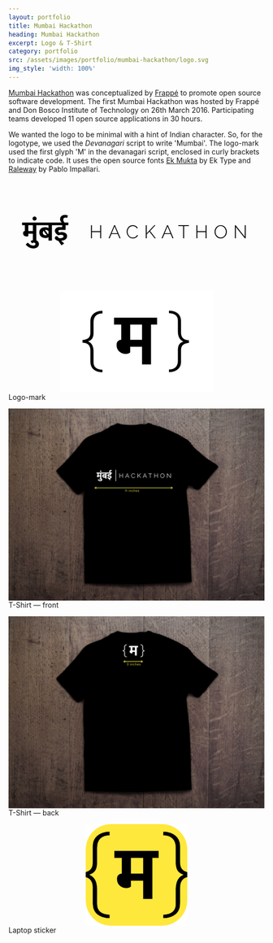 ```yaml
---
layout: portfolio
title: Mumbai Hackathon
heading: Mumbai Hackathon
excerpt: Logo & T-Shirt
category: portfolio
src: /assets/images/portfolio/mumbai-hackathon/logo.svg
img_style: 'width: 100%'
---
```


[Mumbai Hackathon](https://mumbaihackathon.in/) was conceptualized by [Frappé](https://frappe.io/about) to promote open source software development. The first Mumbai Hackathon was hosted by Frappé and Don Bosco Institute of Technology on 26th March 2016. Participating teams developed 11 open source applications in 30 hours.

We wanted the logo to be minimal with a hint of Indian character. So, for the logotype, we used the *Devanagari* script to write 'Mumbai'. The logo-mark used the first glyph 'M' in the devanagari script, enclosed in curly brackets to indicate code. It uses the open source fonts [Ek Mukta](https://fonts.google.com/specimen/Ek+Mukta) by Ek Type and [Raleway](https://fonts.google.com/specimen/Raleway) by Pablo Impallari.


<div class="mumbai-hackathon-embed">
	<!-- mumbai hackathon svg embedded -->
	<svg class="mumbai-hackathon-svg" width="100%" height="100%" viewBox="0 0 1000 200" version="1.1" xmlns="http://www.w3.org/2000/svg" xmlns:xlink="http://www.w3.org/1999/xlink" xml:space="preserve" style="fill-rule:evenodd;clip-rule:evenodd;stroke-linecap:round;stroke-linejoin:round;stroke-miterlimit:1.41421;">
	    <g class="mumbai-in-devanagari" id="Mumbai" transform="matrix(1,0,0,1,-127.97,-219.77)">
	        <path d="M205.21,295.775L205.21,318.655L223.03,318.655L223.03,295.775L205.21,295.775ZM205.21,337.685C204.77,338.125 203.963,338.601 202.79,339.115C201.617,339.628 200.113,339.885 198.28,339.885C196.52,339.885 194.833,339.573 193.22,338.95C191.607,338.326 190.158,337.446 188.875,336.31C187.592,335.173 186.583,333.78 185.85,332.13C185.117,330.48 184.75,328.591 184.75,326.465C184.75,323.825 185.465,321.863 186.895,320.58C188.325,319.296 189.773,318.655 191.24,318.655L191.79,318.655L191.79,295.775L180.9,295.775L180.9,285.435L245.69,285.435L245.69,295.775L236.56,295.775L236.56,355.725L223.03,355.725L223.03,329.105L205.21,329.105L205.21,337.685Z" style="fill:black;fill-rule:nonzero;"/>
	        <path d="M214.34,358.365C215.733,356.898 217.75,355.688 220.39,354.735C223.03,353.781 225.67,353.305 228.31,353.305C231.243,353.305 233.865,353.726 236.175,354.57C238.485,355.413 240.428,356.55 242.005,357.98C243.582,359.41 244.773,361.06 245.58,362.93C246.387,364.8 246.79,366.798 246.79,368.925C246.79,371.418 246.295,373.728 245.305,375.855C244.315,377.981 242.885,379.815 241.015,381.355C239.145,382.895 236.89,384.086 234.25,384.93C231.61,385.773 228.677,386.195 225.45,386.195C219.657,386.195 214.083,384.875 208.73,382.235C203.377,379.595 198.83,375.855 195.09,371.015L203.12,363.755C206.713,367.715 210.27,370.685 213.79,372.665C217.31,374.645 220.94,375.635 224.68,375.635C227.467,375.635 229.557,375.011 230.95,373.765C232.343,372.518 233.04,370.978 233.04,369.145C233.04,367.605 232.49,366.321 231.39,365.295C230.29,364.268 228.713,363.755 226.66,363.755C225.413,363.755 224.148,364.011 222.865,364.525C221.582,365.038 220.537,365.661 219.73,366.395L214.34,358.365Z" style="fill:black;fill-rule:nonzero;"/>
	        <path d="M221.71,269.705C221.71,268.751 221.912,267.816 222.315,266.9C222.718,265.983 223.268,265.158 223.965,264.425C224.662,263.691 225.505,263.086 226.495,262.61C227.485,262.133 228.567,261.895 229.74,261.895C230.913,261.895 231.995,262.133 232.985,262.61C233.975,263.086 234.818,263.691 235.515,264.425C236.212,265.158 236.743,265.983 237.11,266.9C237.477,267.816 237.66,268.751 237.66,269.705C237.66,271.905 236.927,273.775 235.46,275.315C233.993,276.855 232.087,277.625 229.74,277.625C227.393,277.625 225.468,276.855 223.965,275.315C222.462,273.775 221.71,271.905 221.71,269.705Z" style="fill:black;fill-rule:nonzero;"/>
	        <path d="M270.44,303.585C273.74,303.585 276.398,303.878 278.415,304.465C280.432,305.051 282.283,305.858 283.97,306.885L283.97,295.775L243.49,295.775L243.49,285.435L306.63,285.435L306.63,295.775L297.5,295.775L297.5,355.725L283.97,355.725L283.97,342.415C283.237,343.148 281.825,343.863 279.735,344.56C277.645,345.256 274.95,345.605 271.65,345.605C268.57,345.605 265.618,345.165 262.795,344.285C259.972,343.405 257.46,342.066 255.26,340.27C253.06,338.473 251.318,336.218 250.035,333.505C248.752,330.791 248.11,327.638 248.11,324.045C248.11,320.891 248.66,318.05 249.76,315.52C250.86,312.99 252.4,310.845 254.38,309.085C256.36,307.325 258.725,305.968 261.475,305.015C264.225,304.061 267.213,303.585 270.44,303.585ZM261.97,324.485C261.97,328.078 263.052,330.7 265.215,332.35C267.378,334 270.073,334.825 273.3,334.825C273.887,334.825 274.528,334.788 275.225,334.715C275.922,334.641 276.563,334.495 277.15,334.275L264.72,317.445C263.913,318.105 263.253,319.04 262.74,320.25C262.227,321.46 261.97,322.871 261.97,324.485ZM284.08,318.325C282.907,317.151 281.367,316.18 279.46,315.41C277.553,314.64 275.427,314.255 273.08,314.255C272.64,314.255 272.163,314.273 271.65,314.31C271.137,314.346 270.697,314.438 270.33,314.585L282.32,330.975C283.493,329.875 284.08,328.188 284.08,325.915L284.08,318.325Z" style="fill:black;fill-rule:nonzero;"/>
	        <path d="M322.14,356.275C320.527,356.055 318.932,355.633 317.355,355.01C315.778,354.386 314.367,353.616 313.12,352.7C311.873,351.783 310.865,350.738 310.095,349.565C309.325,348.391 308.94,347.108 308.94,345.715C308.94,343.588 309.673,341.828 311.14,340.435C312.607,339.041 314.66,338.345 317.3,338.345L325.22,346.155C327.493,346.375 329.693,346.393 331.82,346.21C333.947,346.026 335.835,345.641 337.485,345.055C339.135,344.468 340.455,343.698 341.445,342.745C342.435,341.791 342.93,340.581 342.93,339.115C342.93,337.355 342.16,335.961 340.62,334.935C339.08,333.908 336.66,333.395 333.36,333.395C331.38,333.395 329.547,333.486 327.86,333.67C326.173,333.853 324.193,334.201 321.92,334.715C320.38,333.981 318.858,333.028 317.355,331.855C315.852,330.681 314.477,329.343 313.23,327.84C311.983,326.336 310.975,324.705 310.205,322.945C309.435,321.185 309.05,319.351 309.05,317.445C309.05,312.751 310.663,309.213 313.89,306.83C317.117,304.446 321.48,303.255 326.98,303.255L337.54,303.255L337.54,295.775L304.43,295.775L304.43,285.435L335.67,285.435L335.67,285.215C334.35,284.041 332.975,282.318 331.545,280.045C330.115,277.771 329.4,274.985 329.4,271.685C329.4,269.265 329.877,267.046 330.83,265.03C331.783,263.013 333.067,261.29 334.68,259.86C336.293,258.43 338.2,257.311 340.4,256.505C342.6,255.698 344.947,255.295 347.44,255.295C350.08,255.295 352.482,255.57 354.645,256.12C356.808,256.67 358.55,257.348 359.87,258.155L356.9,267.505C355.947,267.138 354.92,266.808 353.82,266.515C352.72,266.221 351.51,266.075 350.19,266.075C347.77,266.075 345.79,266.753 344.25,268.11C342.71,269.466 341.94,271.575 341.94,274.435C341.94,276.855 342.49,279.036 343.59,280.98C344.69,282.923 345.717,284.408 346.67,285.435L361.63,285.435L361.63,295.775L350.96,295.775L350.96,313.815L329.95,313.815C327.383,313.815 325.55,314.2 324.45,314.97C323.35,315.74 322.8,316.895 322.8,318.435C322.8,319.535 323.075,320.543 323.625,321.46C324.175,322.376 324.89,323.165 325.77,323.825C327.823,323.385 329.675,323.073 331.325,322.89C332.975,322.706 334.753,322.615 336.66,322.615C339.667,322.615 342.417,322.981 344.91,323.715C347.403,324.448 349.53,325.511 351.29,326.905C353.05,328.298 354.425,329.948 355.415,331.855C356.405,333.761 356.9,335.925 356.9,338.345C356.9,341.205 356.313,343.698 355.14,345.825C353.967,347.951 352.335,349.748 350.245,351.215C348.155,352.681 345.698,353.836 342.875,354.68C340.052,355.523 336.953,356.055 333.58,356.275L345.57,367.055L334.68,373.875L322.14,356.275Z" style="fill:black;fill-rule:nonzero;"/>
	    </g>
	    <g class="hackathon" id="Hackathon" transform="matrix(1,0,0,1,-309.453,-164.573)">
	        <path d="M671.287,240.617L671.287,291.737L667.615,291.737L667.615,267.257L635.359,267.257L635.359,291.737L631.687,291.737L631.687,240.617L635.359,240.617L635.359,263.945L667.615,263.945L667.615,240.617L671.287,240.617Z" style="fill:black;fill-rule:nonzero;"/>
	        <path d="M722.263,240.617L725.431,240.617L747.031,291.737L743.143,291.737L736.015,274.889L711.607,274.889L704.479,291.737L700.519,291.737L722.263,240.617ZM735.007,271.865L723.847,245.081L712.471,271.865L735.007,271.865Z" style="fill:black;fill-rule:nonzero;"/>
	        <path d="M771.007,265.817C771.007,262.745 771.547,259.685 772.627,256.637C773.707,253.589 775.279,250.865 777.343,248.465C779.407,246.065 781.939,244.109 784.939,242.597C787.939,241.085 791.359,240.329 795.199,240.329C799.759,240.329 803.647,241.373 806.863,243.461C810.079,245.549 812.479,248.225 814.063,251.489L811.039,253.217C810.127,251.441 809.059,249.953 807.835,248.753C806.611,247.553 805.291,246.581 803.875,245.837C802.459,245.093 800.983,244.553 799.447,244.217C797.911,243.881 796.399,243.713 794.911,243.713C791.647,243.713 788.767,244.373 786.271,245.693C783.775,247.013 781.663,248.729 779.935,250.841C778.207,252.953 776.899,255.341 776.011,258.005C775.123,260.669 774.679,263.345 774.679,266.033C774.679,269.057 775.207,271.937 776.263,274.673C777.319,277.409 778.759,279.821 780.583,281.909C782.407,283.997 784.567,285.665 787.063,286.913C789.559,288.161 792.247,288.785 795.127,288.785C796.663,288.785 798.247,288.593 799.879,288.209C801.511,287.825 803.071,287.225 804.559,286.409C806.047,285.593 807.439,284.549 808.735,283.277C810.031,282.005 811.111,280.505 811.975,278.777L815.143,280.289C814.279,282.209 813.103,283.913 811.615,285.401C810.127,286.889 808.471,288.137 806.647,289.145C804.823,290.153 802.891,290.909 800.851,291.413C798.811,291.917 796.807,292.169 794.839,292.169C791.335,292.169 788.131,291.401 785.227,289.865C782.323,288.329 779.815,286.325 777.703,283.853C775.591,281.381 773.947,278.573 772.771,275.429C771.595,272.285 771.007,269.081 771.007,265.817Z" style="fill:black;fill-rule:nonzero;"/>
	        <path d="M845.815,291.737L845.815,240.617L849.487,240.617L849.487,271.649L879.295,240.617L883.543,240.617L862.303,263.009L884.623,291.737L880.447,291.737L859.927,265.241L849.487,275.969L849.487,291.737L845.815,291.737Z" style="fill:black;fill-rule:nonzero;"/>
	        <path d="M929.191,240.617L932.359,240.617L953.959,291.737L950.071,291.737L942.943,274.889L918.535,274.889L911.407,291.737L907.447,291.737L929.191,240.617ZM941.935,271.865L930.775,245.081L919.399,271.865L941.935,271.865Z" style="fill:black;fill-rule:nonzero;"/>
	        <path d="M1014.01,243.929L995.287,243.929L995.287,291.737L991.615,291.737L991.615,243.929L972.895,243.929L972.895,240.617L1014.01,240.617L1014.01,243.929Z" style="fill:black;fill-rule:nonzero;"/>
	        <path d="M1083.13,240.617L1083.13,291.737L1079.45,291.737L1079.45,267.257L1047.2,267.257L1047.2,291.737L1043.53,291.737L1043.53,240.617L1047.2,240.617L1047.2,263.945L1079.45,263.945L1079.45,240.617L1083.13,240.617Z" style="fill:black;fill-rule:nonzero;"/>
	        <path d="M1138.42,292.097C1134.87,292.097 1131.63,291.353 1128.7,289.865C1125.78,288.377 1123.26,286.433 1121.14,284.033C1119.03,281.633 1117.4,278.873 1116.25,275.753C1115.1,272.633 1114.52,269.441 1114.52,266.177C1114.52,262.769 1115.13,259.505 1116.36,256.385C1117.58,253.265 1119.26,250.505 1121.39,248.105C1123.53,245.705 1126.06,243.797 1128.99,242.381C1131.92,240.965 1135.09,240.257 1138.5,240.257C1142.05,240.257 1145.3,241.013 1148.25,242.525C1151.2,244.037 1153.72,246.017 1155.81,248.465C1157.9,250.913 1159.52,253.685 1160.67,256.781C1161.82,259.877 1162.4,263.009 1162.4,266.177C1162.4,269.633 1161.79,272.921 1160.56,276.041C1159.34,279.161 1157.66,281.909 1155.52,284.285C1153.39,286.661 1150.86,288.557 1147.93,289.973C1145,291.389 1141.83,292.097 1138.42,292.097ZM1118.19,266.177C1118.19,269.105 1118.68,271.925 1119.67,274.637C1120.65,277.349 1122.04,279.749 1123.84,281.837C1125.64,283.925 1127.79,285.593 1130.29,286.841C1132.78,288.089 1135.52,288.713 1138.5,288.713C1141.57,288.713 1144.34,288.065 1146.81,286.769C1149.28,285.473 1151.39,283.757 1153.15,281.621C1154.9,279.485 1156.26,277.073 1157.21,274.385C1158.17,271.697 1158.65,268.961 1158.65,266.177C1158.65,263.249 1158.15,260.429 1157.14,257.717C1156.13,255.005 1154.73,252.605 1152.93,250.517C1151.13,248.429 1149.01,246.761 1146.56,245.513C1144.11,244.265 1141.42,243.641 1138.5,243.641C1135.42,243.641 1132.64,244.289 1130.14,245.585C1127.65,246.881 1125.51,248.597 1123.74,250.733C1121.96,252.869 1120.59,255.281 1119.63,257.969C1118.67,260.657 1118.19,263.393 1118.19,266.177Z" style="fill:black;fill-rule:nonzero;"/>
	        <path d="M1197.54,247.529L1197.54,291.737L1193.86,291.737L1193.86,240.617L1196.67,240.617L1232.53,285.617L1232.53,240.617L1236.2,240.617L1236.2,291.737L1232.82,291.737L1197.54,247.529Z" style="fill:black;fill-rule:nonzero;"/>
	    </g>
	    <g class="cursor" id="Cursor" transform="matrix(1,0,0,1,-37.9698,-277.308)">
	        <path d="M317,311.858L317,442.758" style="fill:none;stroke-width:5px;stroke:black;"/>
	    </g>
	</svg>
</div>

<p class="text-center">
	<img src="/assets/images/portfolio/mumbai-hackathon/logo.svg" style="margin: auto; display: block; max-width: 300px;">
	<span class="text-muted caption">Logo-mark</span>
</p>

<p class="text-center">
	<img src="/assets/images/portfolio/mumbai-hackathon/tshirt-front.jpg" style="margin: auto; display: block;">
	<span class="text-muted caption">T-Shirt &mdash; front</span>
</p>

<p class="text-center">
	<img src="/assets/images/portfolio/mumbai-hackathon/tshirt-back-center.jpg" style="margin: auto; display: block;">
	<span class="text-muted caption">T-Shirt &mdash; back</span>
</p>

<p class="text-center">
	<img src="/assets/images/portfolio/mumbai-hackathon/logo-square-yellow-edge.png" style="margin: auto; display: block; max-width: 200px;">
	<span class="text-muted caption">Laptop sticker</span>
</p>

<!-- style -->
<style >
	@keyframes blink {
		0% { opacity: 1; }
		50% { opacity: 0; }
	}

	svg .cursor {
		animation: blink 1s step-start infinite;
	}
	
	.mumbai-hackathon-embed {
		margin: 4rem auto;
	}
</style>
